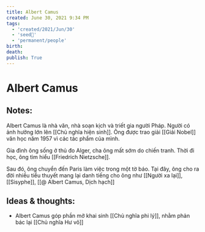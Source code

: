 ```yaml
---
title: Albert Camus
created: June 30, 2021 9:34 PM
tags:
  - 'created/2021/Jun/30'
  - 'seed🥜'
  - 'permanent/people'
birth: 
death: 
publish: True
---
```

# Albert Camus

## Notes:
Albert Camus là nhà văn, nhà soạn kịch và triết gia người Pháp. Người có ảnh hưởng lớn lên [[Chủ nghĩa hiện sinh]]. Ông được trao giải [[Giải Nobel]] văn học năm 1957 vì các tác phẩm của mình.

Gia đình ông sống ở thủ đo Alger, cha ông mất sớm do chiến tranh. Thời đi học, ông tìm hiểu [[Friedrich Nietzsche]].

Sau đó, ông chuyển đến Paris làm việc trong một tờ báo. Tại đây, ông cho ra đời nhiều tiểu thuyết mang lại danh tiếng cho ông như [[Người xa lại]], [[Sisyphe]], [[@ Albert Camus, Dịch hạch]]

## Ideas & thoughts:
- Albert Camus góp phần mở khai sinh [[Chủ nghĩa phi lý]], nhằm phản bác lại  [[Chủ nghĩa Hư vô]]


